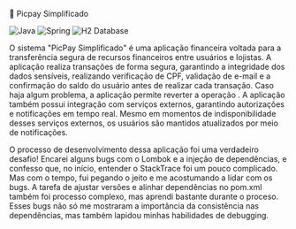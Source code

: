  🚀 Picpay Simplificado

![Java](https://img.shields.io/badge/java-%23ED8B00.svg?style=for-the-badge&logo=openjdk&logoColor=white)
![Spring](https://img.shields.io/badge/spring-%236DB33F.svg?style=for-the-badge&logo=spring&logoColor=white)
![H2 Database](https://img.shields.io/badge/h2-database-%236DB33F.svg?style=for-the-badge&logo=spring&logoColor=white)



O sistema "PicPay Simplificado" é uma aplicação financeira voltada para a transferência segura de recursos financeiros entre usuários e lojistas. A aplicação realiza transações de forma segura, garantindo a integridade dos dados sensíveis, realizando verificação de CPF, validação de e-mail e a confirmação do saldo do usuário antes de realizar cada transação. Caso haja algum problema, a aplicação permite reverter a operação . A aplicação também possui integração com serviços externos, garantindo autorizações e notificações em tempo real. Mesmo em momentos de indisponibilidade desses serviços externos, os usuários são mantidos atualizados por meio de notificações.

O processo de desenvolvimento dessa aplicação foi uma verdadeiro desafio! Encarei alguns bugs com o Lombok e a injeção de dependências, e confesso que, no início, entender o StackTrace foi um pouco complicado. Mas com o tempo, fui pegando o jeito e me acostumando a lidar com os bugs. A tarefa de ajustar versões e alinhar dependências no pom.xml também foi processo complexo, mas aprendi bastante durante o proceso. Esses bugs não só me mostraram a importância da consistência nas dependências, mas também lapidou minhas habilidades de debugging. 
